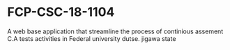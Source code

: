 # FCP-CSC-18-1104
A web base application that streamline the process of continious assement C.A tests activities in Federal university dutse. jigawa state 
